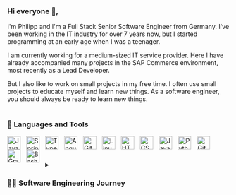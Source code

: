 ### Hi everyone 👋,

I'm Philipp and I'm a Full Stack Senior Software Engineer from Germany. I've been working in the IT industry for over 7 years now, but I started programming at an early age when I was a teenager.

I am currently working for a medium-sized IT service provider. Here I have already accompanied many projects in the SAP Commerce environment, most recently as a Lead Developer.

But I also like to work on small projects in my free time.
I often use small projects to educate myself and learn new things.
As a software engineer, you should always be ready to learn new things.

#

### 🧰 Languages and Tools

<img align="left" alt="Java" width="30px" style="padding-right:10px;" src="https://cdn.jsdelivr.net/gh/devicons/devicon/icons/java/java-original.svg"/>
<img align="left" alt="Spring" width="30px" style="padding-right:10px;" src="https://cdn.jsdelivr.net/gh/devicons/devicon/icons/spring/spring-original.svg" />
<img align="left" alt="TypeScript" width="30px" style="padding-right:10px;" src="https://cdn.jsdelivr.net/gh/devicons/devicon/icons/typescript/typescript-plain.svg" />
<img align="left" alt="Angular" width="30px" style="padding-right:10px;" src="https://cdn.jsdelivr.net/gh/devicons/devicon/icons/angularjs/angularjs-plain.svg" />
<img align="left" alt="Git" width="30px" style="padding-right:10px;" src="https://cdn.jsdelivr.net/gh/devicons/devicon/icons/git/git-original.svg" />
<img align="left" alt="Linux" width="30px" style="padding-right:10px;" src="https://cdn.jsdelivr.net/gh/devicons/devicon/icons/linux/linux-original.svg" />
<img align="left" alt="HTML" width="30px" style="padding-right:10px;" src="https://cdn.jsdelivr.net/gh/devicons/devicon/icons/html5/html5-plain.svg" />
<img align="left" alt="CSS" width="30px" style="padding-right:10px;" src="https://cdn.jsdelivr.net/gh/devicons/devicon/icons/css3/css3-plain.svg" />
<img align="left" alt="JavaScript" width="30px" style="padding-right:10px;" src="https://cdn.jsdelivr.net/gh/devicons/devicon/icons/javascript/javascript-plain.svg" />
<img align="left" alt="Python" width="30px" style="padding-right:10px;" src="https://cdn.jsdelivr.net/gh/devicons/devicon/icons/python/python-plain.svg" />
<img align="left" alt="Github" width="30px" style="padding-right:10px;" src="https://cdn.jsdelivr.net/gh/devicons/devicon/icons/github/github-original.svg" />
<img align="left" alt="Gradle" width="30px" style="padding-right:10px;" src="https://cdn.jsdelivr.net/gh/devicons/devicon/icons/gradle/gradle-plain.svg" />
<img align="left" alt="Bash" width="30px" style="padding-right:10px;" src="https://cdn.jsdelivr.net/gh/devicons/devicon/icons/bash/bash-original.svg" />
<br/>

#

<details> <summary><h3>👨‍💻 Software Engineering Journey</h3></summary>

## First steps in school

It started when I was about 13 years old. I spent a lot of time playing computer games. At that time I was playing the games Fallout 3 & Fallout Vegas. I discovered that you can create your own game content for both games using the manufacturer's special software. Among other things, you could program scripts for the game in a scripting language and that's how my interest in programming started. I started with programming little modifications for these games.

Later I got more involved with programming and also looked at other programming languages. I used batch programming on Windows to automate processes on my computer. Via Excel and VBA I came to Visual Basic .NET, which I mainly used to develop small programs for myself.

At my school at the time, you could choose computer science as an examination subject in high school, which I did. During this time we dealt with many basics, such as databases, automaton theory or IT security. But we also looked at the programming in detail. We worked there with Python and learned the principle of object oriented programming.

## The Apprenticeship

Even before graduating from high school, it was clear to me that I wanted to work in software development later on. The University was out of the question for me. I'm more practical and didn't feel like doing theory during my studies, so I applied to several companies for an apprenticeship as an IT specialist for application development ([German: "Fachinformatiker"](https://de.wikipedia.org/wiki/Fachinformatiker)). I was quickly accepted by an IT service provider in the neighboring town.

I started my apprenticeship with this IT service provider after passing my high-school diploma ([German: "Abitur"](https://de.wikipedia.org/wiki/Abitur)). At the beginning I learned the basic concepts of programming again, this time in the programming language Java. There were also web technologies such as HTML, CSS and JavaScript. At that time, in the department where I was, we were implementing E-Commerce systems based on the SAP frameworks: SAP Eco, SAP WCEM and SAP Commerce (then named SAP Hybris).

After my basic training, which lasted about 1 year, I was able to take on my first tasks in customer projects. That's how I got into the day-to-day project business and gained my first project experience.
After a total of 3 years I had successfully completed my apprenticeship and I was taken on by the company as a permanent employee. At that time, I was already involved in several customer projects.

## Professional Software Engineering

After a year in the company that had trained me, I resigned to join another company in the same town. Some of my old colleagues also joined this company.

There we were again in the SAP Commerce environment. I was again working in several existing projects. During this time I dealt a lot with the SAP Commerce Framework. I delved even deeper into programming and gained a lot of experience in the various projects.

During this time I was significantly involved in several upgrades of SAP Commerce systems. (Anyone who works in the SAP Commerce environment knows how difficult this is. Especially when large version jumps are made).

After two years of working in existing projects, I got the chance to start a new customer project from the beginning as a lead developer. At this point I was already a senior engineer with a lot of experience in the SAP Commerce environment.

</details>

#

<!--
**phil3197/phil3197** is a ✨ _special_ ✨ repository because its `README.md` (this file) appears on your GitHub profile.

Here are some ideas to get you started:

- 🔭 I’m currently working on ...
- 🌱 I’m currently learning ...
- 👯 I’m looking to collaborate on ...
- 🤔 I’m looking for help with ...
- 💬 Ask me about ...
- 📫 How to reach me: ...
- 😄 Pronouns: ...
- ⚡ Fun fact: ...
  -->
